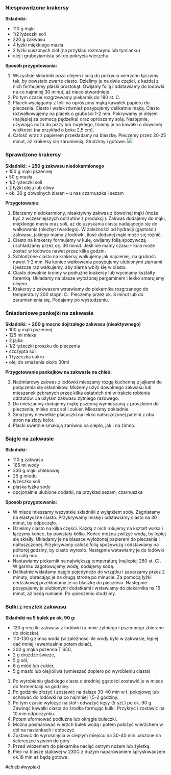 ### Niesprawdzone krakersy
**Składniki:**
- 110 g mąki
- 1/2 łyżeczki soli
- 220 g zakwasu
- 4 łyżki miękkiego masła
- 2 łyżki suszonych ziół (na przykład rozmarynu lub tymianku)
- olej i gruboziarnista sól do pokrycia wierzchu

**Sposób przygotowania:**

1. Wszystkie składniki poza olejem i solą do pokrycia wierzchu łączymy tak, by powstało zwarte ciasto. Dzielimy je na dwie części, z każdej z nich formujemy płaski prostokąt. Owijamy folią i odstawiamy do lodówki na co najmniej 30 minut, aż nieco stwardnieje.
2. Po tym czasie rozgrzewamy piekarnik do 180 st. C.
3. Placek wyciągamy z folii na oprószony mąką kawałek papieru do pieczenia. Ciasto i wałek również posypujemy delikatnie mąką. Ciasto rozwałkowujemy na placek o grubości 1-2 mm. Pokrywamy je olejem (najlepiej za pomocą pędzelka) oraz oprószamy solą. Następnie, używając noża do pizzy lub zwykłego, tniemy je na kawałki o dowolnej wielkości (na przykład o boku 2,5 cm).
4. Całość wraz z papierem przekładamy na blaszkę. Pieczemy przez 20-25 minut, aż krakersy się zarumienią. Studzimy i gotowe.
![](https://bi.im-g.pl/im/9b/ba/18/z25930651IH,Krakersy.jpg)
### Sprawdzone krakersy
**Składniki:**
• **250 g zakwasu niedokarmionego**  
• 150 g mąki pszennej  
• 50 g masła  
• 1/2 łyżeczki soli  
• 2 łyżki oleju lub oliwy  
• ok. 30 g dowolnych ziaren – u nas czarnuszka i sezam  

**Przygotowanie:**
1. Bierzemy niedokarmiony, nieaktywny zakwas z dowolnej mąki (może być z wcześniejszych odrzutów z produkcji). Zakwas dodajemy do mąki, miękkiego masła oraz soli, aż do uzyskania ciasta nadającego się do wałkowania (niezbyt twardego). W zależności od hydracji (gęstości) zakwasu, jakiego mamy z lodówki, ilość dodanej mąki może się różnić.  
2. Ciasto na krakersy formujemy w kulę, owijamy folią spożywczą i schładzamy przez ok. 30 minut. Jeśli nie mamy czasu – kula może zostać w lodówce nawet przez kilka godzin.  
3. Schłodzone ciasto na krakersy wałkujemy jak najcieniej, na grubość nawet 1-2 mm. Na koniec wałkowania posypujemy ulubionymi ziarnami i jeszcze raz wałkujemy, aby ziarna wbiły się w ciasto.  
4. Ciasto dowolnie kroimy w podłużne krakersy lub wycinamy kształty foremką. Układamy na blasze wyłożonej pergaminem i lekko smarujemy olejem.  
5. Krakersy z zakwasem wstawiamy do piekarnika rozgrzanego do temperatury 200 stopni C.  Pieczemy przez ok. 8 minut lub do zarumienienia się. Podajemy po wystudzeniu.

### Śniadaniowe pankejki na zakwasie

**Składniki:**
• **200 g mocno dojrzałego zakwasu (nieaktywnego)**  
• 100 g mąki pszennej  
• 125 ml mleka  
• 2 jajka  
• 1/2 łyżeczki proszku do pieczenia  
• szczypta soli  
• 1 łyżeczka cukru  
• olej do smażenia około 30ml  

**Przygotowanie pankejków na zakwasie na chleb:**
1. Nadmiarowy zakwas z lodówki mieszamy rózgą kuchenną z jajkami do połączenia się składników. Możemy użyć dowolnego zakwasu lub mieszanek zebranych przez kilka ostatnich dni w trakcie robienia odrzutów. Ja użyłam zakwasu żytniego razowego.  
2. Do mieszaniny dodajemy mąkę pszenną wymieszaną z proszkiem do pieczenia, mleko oraz sól i cukier. Mieszamy dokładnie.  
3. Smażymy niewielkie placuszki na lekko natłuszczonej patelni z obu stron na złoty kolor.  
4. Placki świetnie smakują zarówno na ciepło, jak i na zimno.


### Bajgle na zakwasie
**Składniki:**
- 110 g zakwasu
- 165 ml wody
- 330 g mąki chlebowej
- 25 g miodu
- łyżeczka soli
- płaska łyżka sody
- opcjonalnie ulubione dodatki, na przykład sezam, czarnuszka

**Sposób przygotowania:**
- W misce mieszamy wszystkie składniki z wyjątkiem sody. Zagniatamy na elastyczne ciasto. Przykrywamy miskę i odstawiamy ciasto na 30 minut, by odpoczęło.
- Dzielimy ciasto na kilka części. Każdą z nich rolujemy na kształt wałka i łączymy końce, by powstały kółka. Końce można zwilżyć wodą, by lepiej się skleiły. Układamy je na blaszce wyłożonej papierem do pieczenia i natłuszczonej. Przykrywamy całość folią spożywczą i odstawiamy na półtorej godziny, by ciasto wyrosło. Następnie wstawiamy je do lodówki na całą noc.
- Nastawiamy piekarnik na największą temperaturę (najlepiej 260 st. C). W garnku zagotowujemy wodę, dodajemy sodę.
- Delikatnie wkładamy bajgle pojedynczo do wrzątku i zaparzamy przez 2 minuty, obracając je na drugą stronę po minucie. Za pomocą łyżki cedzakowej przekładamy je na blaszkę do pieczenia. Następnie posypujemy je ulubionymi dodatkami i wstawiamy do piekarnika na 15 minut, aż będą rumiane. Po upieczeniu studzimy.

### Bułki z resztek zakwasu
**Składniki na 5 bułek po ok. 90 g:**
- 120 g resztki zakwasu z lodówki (u mnie żytniego i pszennego zbierane do słoiczka),
- 110-130 g zimna woda (w zależności ile wody było w zakwasie, lepiej dać mniej i ewentualnie potem dolać),
- 200 g mąka pszenna T 650,
- 2 g drożdże świeże,
- 5 g sól,
- 6 g miód lub cukier,
- 5 g masło lub olej/oliwa (wmieszać dopiero po wyrobieniu ciasta)

1. Po wyrobieniu gładkiego ciasta o średniej gęstości zostawić je w misce do fermentacji na godzinę. 
2. Po godzinie złożyć i zostawić na dalsze 30-40 min w t. pokojowej lub schować do lodówki na co najmniej 1,5-2 godziny.
3. Po tym czasie wyłożyć na stół i odważyć kęsy (5 szt.) po ok. 90 g. Zawinąć kawałki ciasta do środka formując kulki. Przykryć i zostawić na 10 min odpoczynku. 
4. Potem uformować podłużne lub okrągłe bułeczki.
5. Można posmarować wierzch bułek wodą i potem położyć wierzchem w dół na nasionkach i obtoczyć.
6. Zostawić do wyrośnięcia w ciepłym miejscu na 30-40 min. ułożone na ściereczce szwem do góry.
7. Przed włożeniem do piekarnika naciąć ostrym nożem lub żyletką.
8. Piec na blasze stalowej w 230C z dużym naparowaniem spryskiwaczem ok.18 min aż będą gotowe.

#chleb #wypieki 